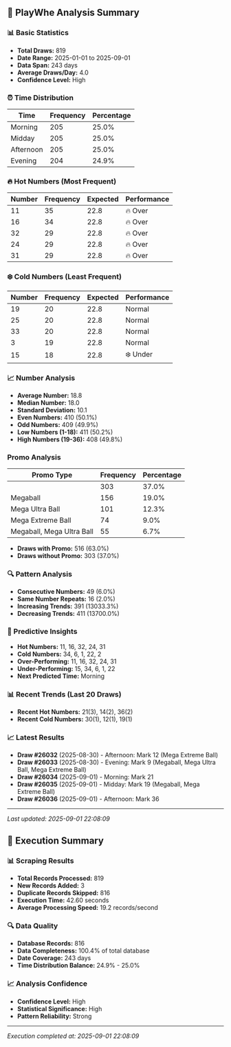 
## 🎯 PlayWhe Analysis Summary

### 📊 Basic Statistics
- **Total Draws:** 819
- **Date Range:** 2025-01-01 to 2025-09-01
- **Data Span:** 243 days
- **Average Draws/Day:** 4.0
- **Confidence Level:** High

### ⏰ Time Distribution
| Time | Frequency | Percentage |
|------|-----------|------------|
| Morning | 205 | 25.0% |
| Midday | 205 | 25.0% |
| Afternoon | 205 | 25.0% |
| Evening | 204 | 24.9% |

### 🔥 Hot Numbers (Most Frequent)
| Number | Frequency | Expected | Performance |
|--------|-----------|----------|-------------|
| 11 | 35 | 22.8 | 🔥 Over |
| 16 | 34 | 22.8 | 🔥 Over |
| 32 | 29 | 22.8 | 🔥 Over |
| 24 | 29 | 22.8 | 🔥 Over |
| 31 | 29 | 22.8 | 🔥 Over |

### ❄️ Cold Numbers (Least Frequent)
| Number | Frequency | Expected | Performance |
|--------|-----------|----------|-------------|
| 19 | 20 | 22.8 | Normal |
| 25 | 20 | 22.8 | Normal |
| 33 | 20 | 22.8 | Normal |
| 3 | 19 | 22.8 | Normal |
| 15 | 18 | 22.8 | ❄️ Under |

### 📈 Number Analysis
- **Average Number:** 18.8
- **Median Number:** 18.0
- **Standard Deviation:** 10.1
- **Even Numbers:** 410 (50.1%)
- **Odd Numbers:** 409 (49.9%)
- **Low Numbers (1-18):** 411 (50.2%)
- **High Numbers (19-36):** 408 (49.8%)

###  Promo Analysis
| Promo Type | Frequency | Percentage |
|------------|-----------|------------|
|  | 303 | 37.0% |
| Megaball | 156 | 19.0% |
| Mega Ultra Ball | 101 | 12.3% |
| Mega Extreme Ball | 74 | 9.0% |
| Megaball, Mega Ultra Ball | 55 | 6.7% |
- **Draws with Promo:** 516 (63.0%)
- **Draws without Promo:** 303 (37.0%)

### 🔍 Pattern Analysis
- **Consecutive Numbers:** 49 (6.0%)
- **Same Number Repeats:** 16 (2.0%)
- **Increasing Trends:** 391 (13033.3%)
- **Decreasing Trends:** 411 (13700.0%)

### 🔮 Predictive Insights
- **Hot Numbers:** 11, 16, 32, 24, 31
- **Cold Numbers:** 34, 6, 1, 22, 2
- **Over-Performing:** 11, 16, 32, 24, 31
- **Under-Performing:** 15, 34, 6, 1, 22
- **Next Predicted Time:** Morning

### 📊 Recent Trends (Last 20 Draws)
- **Recent Hot Numbers:** 21(3), 14(2), 36(2)
- **Recent Cold Numbers:** 30(1), 12(1), 19(1)

### 📈 Latest Results
- **Draw #26032** (2025-08-30) - Afternoon: Mark 12 (Mega Extreme Ball)
- **Draw #26033** (2025-08-30) - Evening: Mark 9 (Megaball, Mega Ultra Ball, Mega Extreme Ball)
- **Draw #26034** (2025-09-01) - Morning: Mark 21 
- **Draw #26035** (2025-09-01) - Midday: Mark 19 (Megaball, Mega Extreme Ball)
- **Draw #26036** (2025-09-01) - Afternoon: Mark 36 

---
*Last updated: 2025-09-01 22:08:09*

## 🚀 Execution Summary

### 📊 Scraping Results
- **Total Records Processed:** 819
- **New Records Added:** 3
- **Duplicate Records Skipped:** 816
- **Execution Time:** 42.60 seconds
- **Average Processing Speed:** 19.2 records/second

### 🔍 Data Quality
- **Database Records:** 816
- **Data Completeness:** 100.4% of total database
- **Date Coverage:** 243 days
- **Time Distribution Balance:** 24.9% - 25.0%

### 📈 Analysis Confidence
- **Confidence Level:** High
- **Statistical Significance:** High
- **Pattern Reliability:** Strong

---
*Execution completed at: 2025-09-01 22:08:09*
